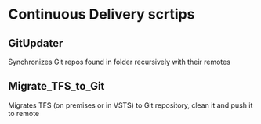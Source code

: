 # Continuous Delivery scrtips

## GitUpdater
Synchronizes Git repos found in folder recursively with their remotes

## Migrate_TFS_to_Git
Migrates TFS (on premises or in VSTS) to Git repository, clean it and push it to remote
